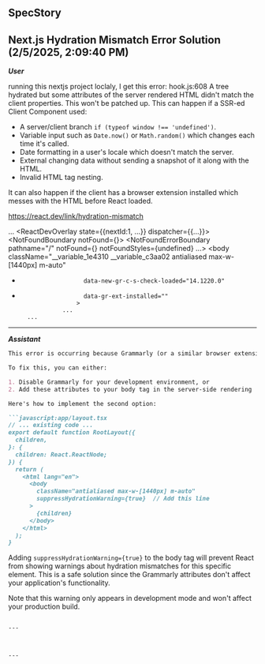 ## SpecStory

## Next.js Hydration Mismatch Error Solution (2/5/2025, 2:09:40 PM)

_**User**_

running this nextjs project loclaly, I get this error: hook.js:608 A tree hydrated but some attributes of the server rendered HTML didn't match the client properties. This won't be patched up. This can happen if a SSR-ed Client Component used:

- A server/client branch `if (typeof window !== 'undefined')`.
- Variable input such as `Date.now()` or `Math.random()` which changes each time it's called.
- Date formatting in a user's locale which doesn't match the server.
- External changing data without sending a snapshot of it along with the HTML.
- Invalid HTML tag nesting.

It can also happen if the client has a browser extension installed which messes with the HTML before React loaded.

https://react.dev/link/hydration-mismatch

  ...
    <HotReload assetPrefix="">
      <ReactDevOverlay state={{nextId:1, ...}} dispatcher={{...}}>
        <DevRootNotFoundBoundary>
          <NotFoundBoundary notFound={<NotAllowedRootNotFoundError>}>
            <NotFoundErrorBoundary pathname="/" notFound={<NotAllowedRootNotFoundError>} notFoundStyles={undefined} ...>
              <RedirectBoundary>
                <RedirectErrorBoundary router={{...}}>
                  <Head>
                  <link>
                  <RootLayout>
                    <html lang="en">
                      <body
                        className="__variable_1e4310 __variable_c3aa02 antialiased max-w-[1440px] m-auto"
-                       data-new-gr-c-s-check-loaded="14.1220.0"
-                       data-gr-ext-installed=""
                      >
                  ...
        ...

---

_**Assistant**_

```markdown
This error is occurring because Grammarly (or a similar browser extension) is modifying your HTML by adding attributes `data-new-gr-c-s-check-loaded` and `data-gr-ext-installed` to the `body` tag. This causes a hydration mismatch since these attributes don't exist in the server-rendered HTML.

To fix this, you can either:

1. Disable Grammarly for your development environment, or
2. Add these attributes to your body tag in the server-side rendering

Here's how to implement the second option:

```javascript:app/layout.tsx
// ... existing code ...
export default function RootLayout({
  children,
}: {
  children: React.ReactNode;
}) {
  return (
    <html lang="en">
      <body
        className="antialiased max-w-[1440px] m-auto"
        suppressHydrationWarning={true}  // Add this line
      >
        {children}
      </body>
    </html>
  );
}
```

Adding `suppressHydrationWarning={true}` to the body tag will prevent React from showing warnings about hydration mismatches for this specific element. This is a safe solution since the Grammarly attributes don't affect your application's functionality.

Note that this warning only appears in development mode and won't affect your production build.
```

---



---

